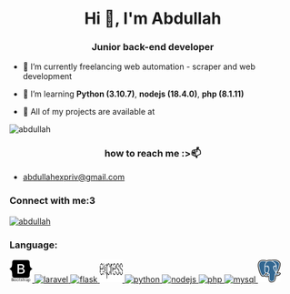 
<h1 align="center">Hi 👋, I'm Abdullah</h1>
<h3 align="center">Junior back-end developer</h3>

- 🔭 I’m currently freelancing web automation - scraper and web development
-  🌱 I’m learning **Python (3.10.7)**, **nodejs (18.4.0)**, **php (8.1.11)**

- 🔰 All of my projects are available at

<p align="left"> <img src="https://komarev.com/ghpvc/?username=mnkee&label=Profile%20views&color=0e75b6&style=flat" alt="abdullah" /> </p>

<h3 align="center">how to reach me :>📫</h3>


- abdullahexpriv@gmail.com


<h3 align="left">Connect with me:3</h3>
<p align="left">
<a href="https://wa.me/6282349915082" target="blank"><img align="center" src="https://raw.githubusercontent.com/rahuldkjain/github-profile-readme-generator/master/src/images/icons/Social/whatsapp.svg" alt="abdullah" height="30" width="40" /></a>

<h3 align="left">Language:</h3>
<p align="left"> <a href="https://getbootstrap.com" target="_blank"> <img src="https://raw.githubusercontent.com/devicons/devicon/master/icons/bootstrap/bootstrap-plain-wordmark.svg" alt="bootstrap" width="40" height="40"/> </a>
<a href="https://laravel.com" target="_blank"> <img src="https://raw.githubusercontent.com/rahuldkjain/github-profile-readme-generator/master/src/images/icons/Framework/laravel.svg" alt="laravel" width="40" height="40"/> </a>
<a href="https://docs.com" target="_blank"> <img src="https://raw.githubusercontent.com/rahuldkjain/github-profile-readme-generator/master/src/images/icons/Framework/flask.svg" alt="flask" width="40" height="40"/> </a>
<a href="https://expressjs.com" target="_blank"> <img src="https://raw.githubusercontent.com/rahuldkjain/github-profile-readme-generator/master/src/images/icons/BackendDevelopment/express.svg" alt="express" width="40" height="40"/> </a>
<a href="https://python.org" target="_blank"> <img src="https://raw.githubusercontent.com/rahuldkjain/github-profile-readme-generator/master/src/images/icons/ProgrammingLanguages/python.svg" alt="python" width="40" height="40"/> </a>
<a href="https://nodejs.org" target="_blank"> <img src="https://raw.githubusercontent.com/rahuldkjain/github-profile-readme-generator/master/src/images/icons/BackendDevelopment/nodejs.svg" alt="nodejs" width="40" height="40"/> </a>
<a href="https://php.net" target="_blank"> <img src="https://raw.githubusercontent.com/rahuldkjain/github-profile-readme-generator/master/src/images/icons/ProgrammingLanguages/php.svg" alt="php" width="40" height="40"/> </a>
<a href="https://phpmyadmin.com" target="_blank"> <img src="https://raw.githubusercontent.com/rahuldkjain/github-profile-readme-generator/master/src/images/icons/Database/mysql.svg" alt="mysql" width="40" height="40"/> </a>
<a href="" target="_blank"> <img src="https://raw.githubusercontent.com/github/explore/80688e429a7d4ef2fca1e82350fe8e3517d3494d/topics/postgresql/postgresql.png" alt="postgre" width="40" height="40"/> </a>
<a href="" <img src="https://upload.wikimedia.org/wikipedia/commons/3/38/SQLite370.svg" alt="sqlite" widht="40" height="40"> </a>
</p>
